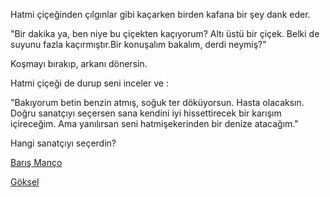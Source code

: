 Hatmi çiçeğinden çılgınlar gibi kaçarken birden kafana bir şey dank eder.

"Bir dakika ya, ben niye bu çiçekten kaçıyorum? Altı üstü bir çiçek.
 Belki de suyunu fazla kaçırmıştır.Bir konuşalım bakalım, derdi neymiş?"

Koşmayı bırakıp, arkanı dönersin.

Hatmi çiçeği de durup seni inceler ve :

"Bakıyorum betin benzin atmış, soğuk ter döküyorsun. Hasta olacaksın.
Doğru sanatçıyı seçersen sana kendini iyi hissettirecek bir karışım 
içireceğim. Ama yanılırsan seni hatmişekerinden bir denize atacağım."

Hangi sanatçıyı seçerdin?

[Barış Manço](baris-manco/baris-manco.md)

[Göksel](goksel/goksel.md)